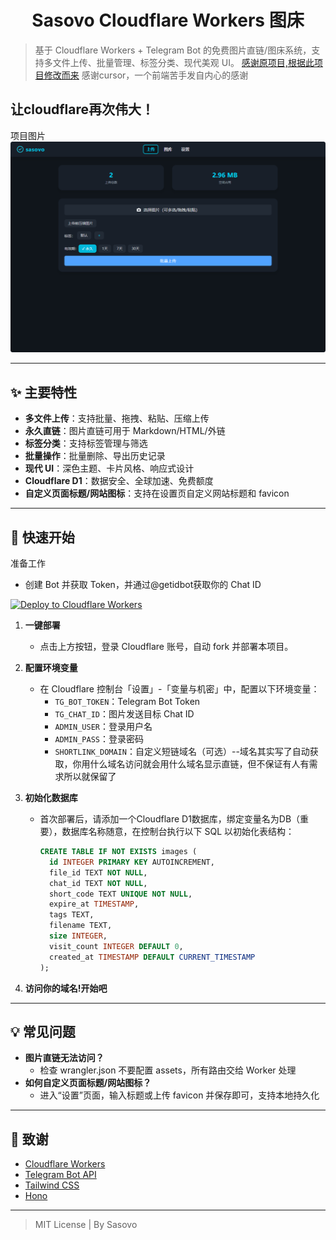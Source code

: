 <h1 align="center">Sasovo Cloudflare Workers 图床</h1>

> 基于 Cloudflare Workers + Telegram Bot 的免费图片直链/图床系统，支持多文件上传、批量管理、标签分类、现代美观 UI。
> [感谢原项目,根据此项目修改而来](https://github.com/houhoz/cf-workers-telegram-image)
> 感谢cursor，一个前端苦手发自内心的感谢

## 让cloudflare再次伟大！

项目图片
![screenshot](./preview.png)

---

## ✨ 主要特性

- **多文件上传**：支持批量、拖拽、粘贴、压缩上传
- **永久直链**：图片直链可用于 Markdown/HTML/外链
- **标签分类**：支持标签管理与筛选
- **批量操作**：批量删除、导出历史记录
- **现代 UI**：深色主题、卡片风格、响应式设计
- **Cloudflare D1**：数据安全、全球加速、免费额度
- **自定义页面标题/网站图标**：支持在设置页自定义网站标题和 favicon

---

## 🚀 快速开始

准备工作

- 创建 Bot 并获取 Token，并通过@getidbot获取你的 Chat ID

[![Deploy to Cloudflare Workers](https://deploy.workers.cloudflare.com/button?projectName=cf-workers-telegram-image)](https://deploy.workers.cloudflare.com/?url=https://github.com/pasovo/cf-workers-telegram-image)

1. **一键部署**
   
   - 点击上方按钮，登录 Cloudflare 账号，自动 fork 并部署本项目。

2. **配置环境变量**
   
   - 在 Cloudflare 控制台「设置」-「变量与机密」中，配置以下环境变量：
     - `TG_BOT_TOKEN`：Telegram Bot Token
     - `TG_CHAT_ID`：图片发送目标 Chat ID
     - `ADMIN_USER`：登录用户名
     - `ADMIN_PASS`：登录密码
     - `SHORTLINK_DOMAIN`：自定义短链域名（可选）--域名其实写了自动获取，你用什么域名访问就会用什么域名显示直链，但不保证有人有需求所以就保留了

3. **初始化数据库**
   
   - 首次部署后，请添加一个Cloudflare D1数据库，绑定变量名为DB（重要），数据库名称随意，在控制台执行以下 SQL 以初始化表结构：
     
     ```sql
     CREATE TABLE IF NOT EXISTS images (
       id INTEGER PRIMARY KEY AUTOINCREMENT,
       file_id TEXT NOT NULL,
       chat_id TEXT NOT NULL,
       short_code TEXT UNIQUE NOT NULL,
       expire_at TIMESTAMP,
       tags TEXT,
       filename TEXT,
       size INTEGER,
       visit_count INTEGER DEFAULT 0,
       created_at TIMESTAMP DEFAULT CURRENT_TIMESTAMP
     );
     ```

4. **访问你的域名!开始吧**

---

## 💡 常见问题

- **图片直链无法访问？**
  - 检查 wrangler.json 不要配置 assets，所有路由交给 Worker 处理
- **如何自定义页面标题/网站图标？**
  - 进入“设置”页面，输入标题或上传 favicon 并保存即可，支持本地持久化

---

## 🙏 致谢

- [Cloudflare Workers](https://workers.cloudflare.com/)
- [Telegram Bot API](https://core.telegram.org/bots/api)
- [Tailwind CSS](https://tailwindcss.com/)
- [Hono](https://hono.dev/)

---

> MIT License | By Sasovo
